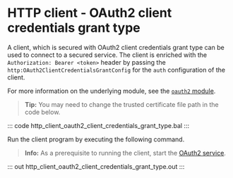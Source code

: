 # HTTP client - OAuth2 client credentials grant type

A client, which is secured with OAuth2 client credentials grant type can be used to connect to a secured service. The client is enriched with the `Authorization: Bearer <token>` header by passing the `http:OAuth2ClientCredentialsGrantConfig` for the `auth` configuration of the client.

For more information on the underlying module, see the [`oauth2` module](https://lib.ballerina.io/ballerina/oauth2/latest/).

>**Tip:** You may need to change the trusted certificate file path in the code below.

::: code http_client_oauth2_client_credentials_grant_type.bal :::

Run the client program by executing the following command.

>**Info:** As a prerequisite to running the client, start the [OAuth2 service](/learn/by-example/http-service-oauth2/).

::: out http_client_oauth2_client_credentials_grant_type.out :::
